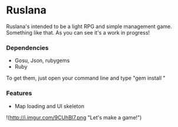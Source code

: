 # Ruslana

Ruslana's intended to be a light RPG and simple management game. Something like that. As you can see it's a work in progress!

### Dependencies

* Gosu, Json, rubygems
* Ruby

To get them, just open your command line and type "gem install <library>"

### Features

* Map loading and UI skeleton

!(http://i.imgur.com/9CUhBl7.png "Let's make a game!")
